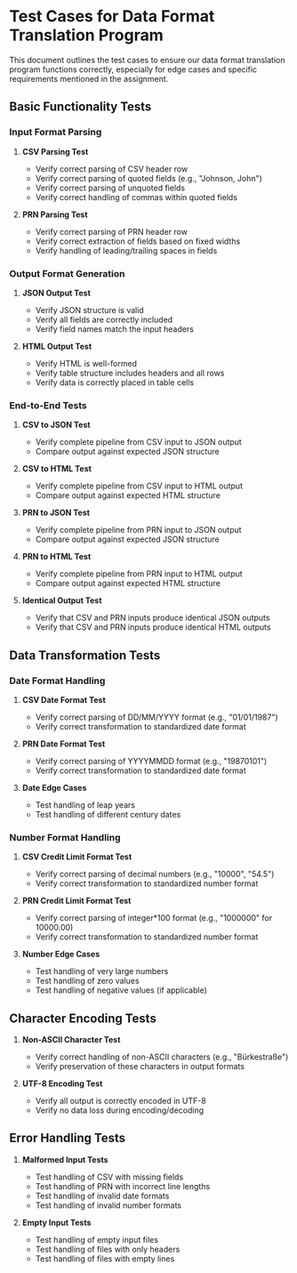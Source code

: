 # Test Cases for Data Format Translation Program

This document outlines the test cases to ensure our data format translation program functions correctly, especially for edge cases and specific requirements mentioned in the assignment.

## Basic Functionality Tests

### Input Format Parsing

1. **CSV Parsing Test**
   - Verify correct parsing of CSV header row
   - Verify correct parsing of quoted fields (e.g., "Johnson, John")
   - Verify correct parsing of unquoted fields
   - Verify correct handling of commas within quoted fields

2. **PRN Parsing Test**
   - Verify correct parsing of PRN header row
   - Verify correct extraction of fields based on fixed widths
   - Verify handling of leading/trailing spaces in fields

### Output Format Generation

1. **JSON Output Test**
   - Verify JSON structure is valid
   - Verify all fields are correctly included
   - Verify field names match the input headers

2. **HTML Output Test**
   - Verify HTML is well-formed
   - Verify table structure includes headers and all rows
   - Verify data is correctly placed in table cells

### End-to-End Tests

1. **CSV to JSON Test**
   - Verify complete pipeline from CSV input to JSON output
   - Compare output against expected JSON structure

2. **CSV to HTML Test**
   - Verify complete pipeline from CSV input to HTML output
   - Compare output against expected HTML structure

3. **PRN to JSON Test**
   - Verify complete pipeline from PRN input to JSON output
   - Compare output against expected JSON structure

4. **PRN to HTML Test**
   - Verify complete pipeline from PRN input to HTML output
   - Compare output against expected HTML structure

5. **Identical Output Test**
   - Verify that CSV and PRN inputs produce identical JSON outputs
   - Verify that CSV and PRN inputs produce identical HTML outputs

## Data Transformation Tests

### Date Format Handling

1. **CSV Date Format Test**
   - Verify correct parsing of DD/MM/YYYY format (e.g., "01/01/1987")
   - Verify correct transformation to standardized date format

2. **PRN Date Format Test**
   - Verify correct parsing of YYYYMMDD format (e.g., "19870101")
   - Verify correct transformation to standardized date format

3. **Date Edge Cases**
   - Test handling of leap years
   - Test handling of different century dates

### Number Format Handling

1. **CSV Credit Limit Format Test**
   - Verify correct parsing of decimal numbers (e.g., "10000", "54.5")
   - Verify correct transformation to standardized number format

2. **PRN Credit Limit Format Test**
   - Verify correct parsing of integer*100 format (e.g., "1000000" for 10000.00)
   - Verify correct transformation to standardized number format

3. **Number Edge Cases**
   - Test handling of very large numbers
   - Test handling of zero values
   - Test handling of negative values (if applicable)

## Character Encoding Tests

1. **Non-ASCII Character Test**
   - Verify correct handling of non-ASCII characters (e.g., "Bürkestraße")
   - Verify preservation of these characters in output formats

2. **UTF-8 Encoding Test**
   - Verify all output is correctly encoded in UTF-8
   - Verify no data loss during encoding/decoding

## Error Handling Tests

1. **Malformed Input Tests**
   - Test handling of CSV with missing fields
   - Test handling of PRN with incorrect line lengths
   - Test handling of invalid date formats
   - Test handling of invalid number formats

2. **Empty Input Tests**
   - Test handling of empty input files
   - Test handling of files with only headers
   - Test handling of files with empty lines